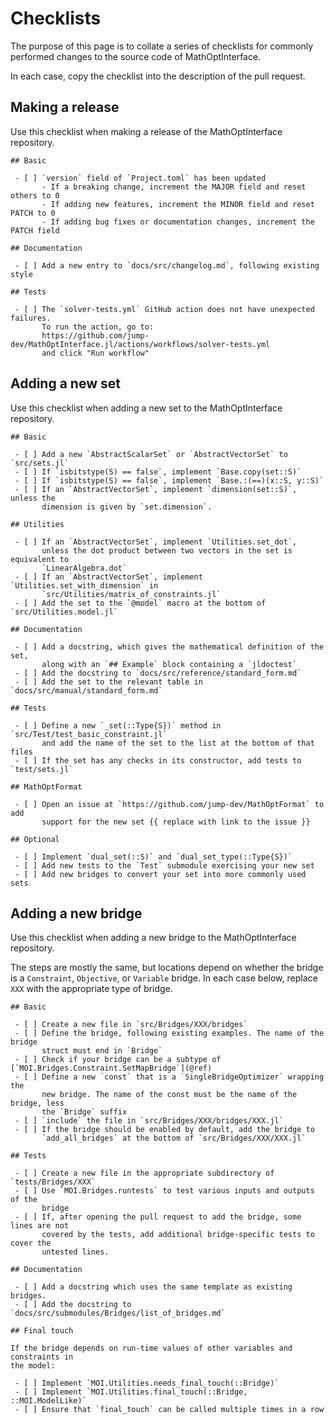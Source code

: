 # Checklists

The purpose of this page is to collate a series of checklists for commonly
performed changes to the source code of MathOptInterface.

In each case, copy the checklist into the description of the pull request.

## Making a release

Use this checklist when making a release of the MathOptInterface repository.

```
## Basic

 - [ ] `version` field of `Project.toml` has been updated
       - If a breaking change, increment the MAJOR field and reset others to 0
       - If adding new features, increment the MINOR field and reset PATCH to 0
       - If adding bug fixes or documentation changes, increment the PATCH field

## Documentation

 - [ ] Add a new entry to `docs/src/changelog.md`, following existing style

## Tests

 - [ ] The `solver-tests.yml` GitHub action does not have unexpected failures.
       To run the action, go to:
       https://github.com/jump-dev/MathOptInterface.jl/actions/workflows/solver-tests.yml
       and click "Run workflow"
```

## Adding a new set

Use this checklist when adding a new set to the MathOptInterface repository.

```
## Basic

 - [ ] Add a new `AbstractScalarSet` or `AbstractVectorSet` to `src/sets.jl`
 - [ ] If `isbitstype(S) == false`, implement `Base.copy(set::S)`
 - [ ] If `isbitstype(S) == false`, implement `Base.:(==)(x::S, y::S)`
 - [ ] If an `AbstractVectorSet`, implement `dimension(set::S)`, unless the
       dimension is given by `set.dimension`.

## Utilities

 - [ ] If an `AbstractVectorSet`, implement `Utilities.set_dot`,
       unless the dot product between two vectors in the set is equivalent to
       `LinearAlgebra.dot`
 - [ ] If an `AbstractVectorSet`, implement `Utilities.set_with_dimension` in
       `src/Utilities/matrix_of_constraints.jl`
 - [ ] Add the set to the `@model` macro at the bottom of `src/Utilities.model.jl`

## Documentation

 - [ ] Add a docstring, which gives the mathematical definition of the set,
       along with an `## Example` block containing a `jldoctest`
 - [ ] Add the docstring to `docs/src/reference/standard_form.md`
 - [ ] Add the set to the relevant table in `docs/src/manual/standard_form.md`

## Tests

 - [ ] Define a new `_set(::Type{S})` method in `src/Test/test_basic_constraint.jl`
       and add the name of the set to the list at the bottom of that files
 - [ ] If the set has any checks in its constructor, add tests to `test/sets.jl`

## MathOptFormat

 - [ ] Open an issue at `https://github.com/jump-dev/MathOptFormat` to add
       support for the new set {{ replace with link to the issue }}

## Optional

 - [ ] Implement `dual_set(::S)` and `dual_set_type(::Type{S})`
 - [ ] Add new tests to the `Test` submodule exercising your new set
 - [ ] Add new bridges to convert your set into more commonly used sets
```

## Adding a new bridge

Use this checklist when adding a new bridge to the MathOptInterface repository.

The steps are mostly the same, but locations depend on whether the bridge is a
`Constraint`, `Objective`, or `Variable` bridge. In each case below, replace
`XXX` with the appropriate type of bridge.

```
## Basic

 - [ ] Create a new file in `src/Bridges/XXX/bridges`
 - [ ] Define the bridge, following existing examples. The name of the bridge
       struct must end in `Bridge`
 - [ ] Check if your bridge can be a subtype of [`MOI.Bridges.Constraint.SetMapBridge`](@ref)
 - [ ] Define a new `const` that is a `SingleBridgeOptimizer` wrapping the
       new bridge. The name of the const must be the name of the bridge, less
       the `Bridge` suffix
 - [ ] `include` the file in `src/Bridges/XXX/bridges/XXX.jl`
 - [ ] If the bridge should be enabled by default, add the bridge to
       `add_all_bridges` at the bottom of `src/Bridges/XXX/XXX.jl`

## Tests

 - [ ] Create a new file in the appropriate subdirectory of `tests/Bridges/XXX`
 - [ ] Use `MOI.Bridges.runtests` to test various inputs and outputs of the
       bridge
 - [ ] If, after opening the pull request to add the bridge, some lines are not
       covered by the tests, add additional bridge-specific tests to cover the
       untested lines.

## Documentation

 - [ ] Add a docstring which uses the same template as existing bridges.
 - [ ] Add the docstring to `docs/src/submodules/Bridges/list_of_bridges.md`

## Final touch

If the bridge depends on run-time values of other variables and constraints in
the model:

 - [ ] Implement `MOI.Utilities.needs_final_touch(::Bridge)`
 - [ ] Implement `MOI.Utilities.final_touch(::Bridge, ::MOI.ModelLike)`
 - [ ] Ensure that `final_touch` can be called multiple times in a row
```
